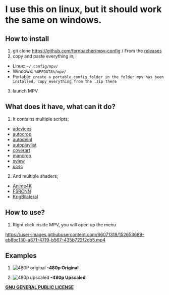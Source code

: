 # I use this on linux, but it should work the same on windows.
## How to install
1. git clone https://github.com/fernbacher/mpv-config / From the [releases](https://github.com/fernbacher/mpv-config/releases/tag/mpv-config)
2. copy and paste everything in;
 - Linux: ```~/.config/mpv/```
 - Windows: ```%APPDATA%/mpv/```
 - Portable: ```create a portable_config folder in the folder mpv has been installed, copy everything from the .zip there```
3. launch MPV

## What does it have, what can it do?
1. It contains multiple scripts;
 - [adevices](https://github.com/jonniek/mpv-scripts/blob/master/cycleaudiodevice.lua)
 - [autocrop](https://github.com/mpv-player/mpv/blob/master/TOOLS/lua/autocrop.lua)
 - [autodeint](https://github.com/mpv-player/mpv/blob/master/TOOLS/lua/autodeint.lua)
 - [autoplaylist](https://github.com/mpv-player/mpv/blob/master/TOOLS/lua/autoload.lua)
 - [coverart](https://github.com/CogentRedTester/mpv-coverart/blob/master/coverart.lua)
 - [mancrop](https://github.com/aidanholm/mpv-easycrop/blob/master/easycrop.lua)
 - [sview](https://github.com/deus0ww/mpv-conf/blob/master/scripts/Shaders.lua)
 - [uosc](https://github.com/darsain/uosc/blob/master/uosc.lua)
2. And multiple shaders;
 - [Anime4K](https://github.com/bloc97/Anime4K)
 - [FSRCNN](https://github.com/igv/FSRCNN-TensorFlow)
 - [KrigBilateral](https://gist.githubusercontent.com/igv/a015fc885d5c22e6891820ad89555637/raw/e912828d0d11908940d88c196eb9bbd0952044f3/KrigBilateral.glsl)

## How to use?
1. Right click inside MPV, you will open up the menu


https://user-images.githubusercontent.com/66071319/152653689-eb8bc130-a871-4719-b567-435b722f2db5.mp4


## Examples
1. ![480P original](https://i.imgur.com/FmECffU.png)
**-480p Original**

2. ![480p upscaled](https://i.imgur.com/29rnsUO.png)
**-480p Upscaled**

**[GNU GENERAL PUBLIC LICENSE](https://www.gnu.org/licenses/gpl-3.0.txt)**
